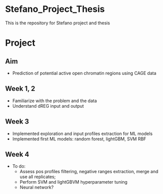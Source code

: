 # Stefano_Project_Thesis
This is the repository for Stefano project and thesis

# Project

## Aim
* Prediction of potential active open chromatin regions using CAGE data

## Week 1, 2
* Familiarize with the problem and the data
* Understand dREG input and output

## Week 3 
* Implemented exploration and input profiles extraction for ML models
* Implemented first ML models: random forest, lightGBM, SVM RBF

## Week 4
* To do: 
    - Assess pos profiles filtering, negative ranges extraction, merge and use all replicates;
    - Perform SVM and lightGBVM hyperparameter tuning
    - Neural network?
